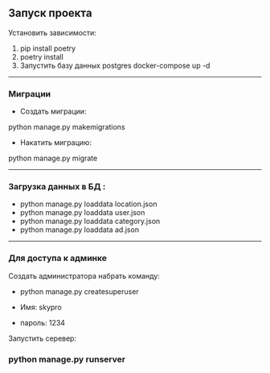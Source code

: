 ## Запуск проекта
Установить зависимости: 

1) pip install poetry
2) poetry install
3) Запустить базу данных postgres docker-compose up -d


------------------

### Миграции

- Создать миграции:

python manage.py makemigrations

- Накатить миграцию:

 python manage.py migrate

------------------

### Загрузка данных в БД :

- python manage.py loaddata location.json
- python manage.py loaddata user.json
- python manage.py loaddata category.json
- python manage.py loaddata ad.json

------------------

### Для доступа к админке

Создать администратора набрать команду:

- python manage.py createsuperuser

- Имя: skypro
- пароль: 1234

Запустить серевер:

### python manage.py runserver